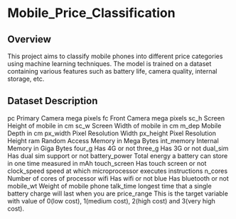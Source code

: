 # Mobile_Price_Classification
## Overview


This project aims to classify mobile phones into different price categories using machine learning techniques. The model is trained on a dataset containing various features such as battery life, camera quality, internal storage, etc.

## Dataset Description


pc Primary Camera mega pixels
fc Front Camera mega pixels
sc_h Screen Height of mobile in cm
sc_w Screen Width of mobile in cm
m_dep Mobile Depth in cm
px_width Pixel Resolution Width
px_height Pixel Resolution Height
ram Random Access Memory in Mega Bytes
int_memory Internal Memory in Giga Bytes
four_g Has 4G or not
three_g Has 3G or not
dual_sim Has dual sim support or not
battery_power Total energy a battery can store in one time measured in mAh
touch_screen Has touch screen or not
clock_speed speed at which microprocessor executes instructions
n_cores Number of cores of processor
wifi Has wifi or not
blue Has bluetooth or not
mobile_wt Weight of mobile phone
talk_time longest time that a single battery charge will last when you are
price_range This is the target variable with value of 0(low cost), 1(medium cost), 2(high cost) and 3(very high cost).
